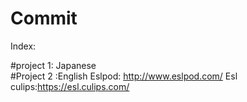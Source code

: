 # Commit    
Index:

#project 1: Japanese  
#Project 2 :English
Eslpod: http://www.eslpod.com/
Esl culips:https://esl.culips.com/
